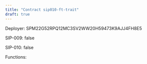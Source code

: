 ```yaml
---
title: "Contract sip010-ft-trait"
draft: true
---
```

Deployer: SPM22G52RPQ12MC3SV2WW20H59473K9AJJ4FH8E5

SIP-009: false

SIP-010: false

Functions:


